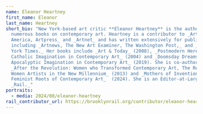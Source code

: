 ```yaml
---
name: Eleanor Heartney
first_name: Eleanor
last_name: Heartney
short_bio: "New York-based art critic **Eleanor Heartney** is the author of
  numerous books on contemporary art. Heartney is a contributor to _Art in
  America, Artpress_ and _Artnet_ and has written extensively for publications
  including _Artnews, The New Art Examiner, The Washington Post,_ and _The New
  York Times._ Her books include _Art & Today_ (2008), _Postmodern Heretics: The
  Catholic Imagination in Contemporary Art_ (2004) and _Doomsday Dreams: The
  Apocalyptic Imagination in Contemporary Art_ (2019). She is co-author of
  _After the Revolution: Women who Transformed Contemporary Art, The Reckoning:
  Women Artists in the New Millennium_ (2013) and _Mothers of Invention: The
  Feminist Roots of Contemporary Art_  (2024). She is an Editor-at-Large for the
  _Rail._"
portraits:
  - media: 2024/08/eleanor-heartney
rail_contributor_url: https://brooklynrail.org/contributor/eleanor-heartney
---
```


